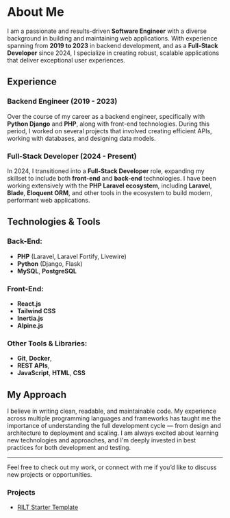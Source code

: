 # About Me

I am a passionate and results-driven **Software Engineer** with a diverse background in building and maintaining web applications. With experience spanning from **2019 to 2023** in backend development, and as a **Full-Stack Developer** since 2024, I specialize in creating robust, scalable applications that deliver exceptional user experiences.

## Experience

### Backend Engineer (2019 - 2023)
Over the course of my career as a backend engineer, specifically with **Python Django** and **PHP**, along with front-end technologies. During this period, I worked on several projects that involved creating efficient APIs, working with databases, and designing data models.

### Full-Stack Developer (2024 - Present)
In 2024, I transitioned into a **Full-Stack Developer** role, expanding my skillset to include both **front-end** and **back-end** technologies. I have been working extensively with the **PHP Laravel ecosystem**, including **Laravel**, **Blade**, **Eloquent ORM**, and other tools in the ecosystem to build modern, performant web applications.

## Technologies & Tools

### Back-End:
- **PHP** (Laravel, Laravel Fortify, Livewire)
- **Python** (Django, Flask)
- **MySQL**, **PostgreSQL**

### Front-End:
- **React.js**
- **Tailwind CSS**
- **Inertia.js**
- **Alpine.js**

### Other Tools & Libraries:
- **Git**, **Docker**,
- **REST APIs**,
- **JavaScript**, **HTML**, **CSS**

## My Approach

I believe in writing clean, readable, and maintainable code. My experience across multiple programming languages and frameworks has taught me the importance of understanding the full development cycle — from design and architecture to deployment and scaling. I am always excited about learning new technologies and approaches, and I'm deeply invested in best practices for both development and testing.

---

Feel free to check out my work, or connect with me if you’d like to discuss new projects or opportunities.

### Projects

- [RILT Starter Template](https://github.com/IsaacHatilima/rilt-mantine-starter)

